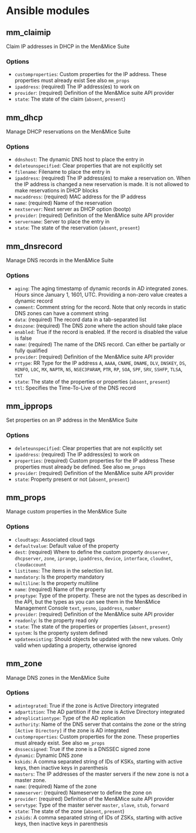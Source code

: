# Ansible modules

## mm_claimip

Claim IP addresses in DHCP in the Men&Mice Suite

### Options

- `customproperties`: Custom properties for the IP address.
  These properties must already exist See also `mm_props`
- `ipaddress`: (required) The IP address(es) to work on
- `provider`: (required) Definition of the Men&Mice suite API provider
- `state`: The state of the claim (`absent`, `present`)

## mm_dhcp

Manage DHCP reservations on the Men&Mice Suite

### Options

- `ddnshost`: The dynamic DNS host to place the entry in
- `deleteunspecified`: Clear properties that are not explicitly set
- `filename`: Filename to place the entry in
- `ipaddress`: (required) The IP address(es) to make a reservation on.
  When the IP address is changed a new reservation is made.
  It is not allowed to make reservations in DHCP blocks
- `macaddress`: (required) MAC address for the IP address
- `name`: (required) Name of the reservation
- `nextserver`: Next server as DHCP option (bootp)
- `provider`: (required) Definition of the Men&Mice suite API provider
- `servername`: Server to place the entry in
- `state`: The state of the reservation (`absent`, `present`)

## mm_dnsrecord

Manage DNS records in the Men&Mice Suite

### Options

- `aging`: The aging timestamp of dynamic records in AD integrated
  zones. Hours since January 1, 1601, UTC. Providing a non-zero value
  creates a dynamic record
- `comment`: Comment string for the record. Note that only records in
  static DNS zones can have a comment string
- `data`: (required) The record data in a tab-separated list
- `dnszone`: (required) The DNS zone where the action should take place
- `enabled`: True if the record is enabled. If the record is disabled
  the value is false
- `name`: (required) The name of the DNS record. Can either be partially
  or fully qualified
- `provider`: (required) Definition of the Men&Mice suite API provider
- `rrtype`: RR Type for the IP address
  `A`, `AAAA`, `CNAME`, `DNAME`, `DLV`, `DNSKEY`, `DS`, `HINFO`, `LOC`,
  `MX`, `NAPTR`, `NS`, `NSEC3PARAM`, `PTR`, `RP`, `SOA`, `SPF`, `SRV`,
  `SSHFP`, `TLSA`, `TXT`
- `state`: The state of the properties or properties (`absent`, `present`)
- `ttl`: Specifies the Time-To-Live of the DNS record

## mm_ipprops

Set properties on an IP address in the Men&Mice Suite

### Options

- `deleteunspecified`: Clear properties that are not explicitly set
- `ipaddress`: (required) The IP address(es) to work on
- `properties`: (required) Custom properties for the IP address
  These properties must already be defined. See also `mm_props`
- `provider`: (required) Definition of the Men&Mice suite API provider
- `state`: Property present or not (`absent`, `present`)

## mm_props

Manage custom properties in the Men&Mice Suite

### Options

- `cloudtags`: Associated cloud tags
- `defaultvalue`: Default value of the property
- `dest`: (required) Where to define the custom property
  `dnsserver`, `dhcpserver`, `zone`, `iprange`, `ipaddress`, `device`,
  `interface`, `cloudnet`, `cloudaccount`
- `listitems`: The items in the selection list.
- `mandatory`: Is the property mandatory
- `multiline`: Is the property multiline
- `name`: (required) Name of the property
- `proptype`: Type of the property.
  These are not the types as described in the API, but the types as you
  can see them in the Men&Mice Management Console
  `text`, `yesno`, `ipaddress`, `number`
- `provider`: (required) Definition of the Men&Mice suite API provider
- `readonly`: Is the property read only
- `state`: The state of the properties or properties (`absent`, `present`)
- `system`: Is the property system defined
- `updateexisting`: Should objects be updated with the new values.
  Only valid when updating a property, otherwise ignored

## mm_zone

Manage DNS zones in the Men&Mice Suite

### Options

- `adintegrated`: True if the zone is Active Directory integrated
- `adpartition`: The AD partition if the zone is Active Directory
  integrated
- `adreplicationtype`: Type of the AD replication
- `authority`: Name of the DNS server that contains the zone or the
  string `[Active Directory]` if the zone is AD integrated
- `customproperties`: Custom properties for the zone.
  These properties must already exist. See also `mm_props`
- `dnssecsigned`: True if the zone is a DNSSEC signed zone
- `dynamic`: Dynamic DNS zone
- `kskids`: A comma separated string of IDs of KSKs, starting with
  active keys, then inactive keys in parenthesis
- `masters`: The IP addresses of the master servers if the new zone is
  not a master zone.
- `name`: (required) Name of the zone
- `nameserver`: (required) Nameserver to define the zone on
- `provider`: (required) Definition of the Men&Mice suite API provider
- `servtype`: Type of the master server
  `master`, `slave`, `stub`, `forward`
- `state`: The state of the zone (`absent`, `present`)
- `zskids`: A comma separated string of IDs of ZSKs, starting with
  active keys, then inactive keys in parenthesis
